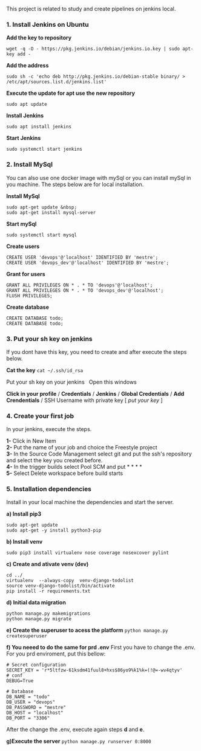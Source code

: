 This project is related to study and create pipelines on jenkins local.

###  1. Install Jenkins on Ubuntu

**Add the key to repository**

```
wget -q -O - https://pkg.jenkins.io/debian/jenkins.io.key | sudo apt-key add -
```

**Add the address** 

```
sudo sh -c 'echo deb http://pkg.jenkins.io/debian-stable binary/ > /etc/apt/sources.list.d/jenkins.list'
```

**Execute the update for apt use the new repository**

```sudo apt update```

**Install Jenkins**

```sudo apt install jenkins```

**Start Jenkins**

```sudo systemctl start jenkins```

### 2. Install MySql

You can also use one docker image with mySql or you can install mySql in you machine. The steps below are for local installation.

**Install MySql**

```
sudo apt-get update &nbsp;
sudo apt-get install mysql-server
```

**Start mySql**

```sudo systemctl start mysql```

**Create users**

```
CREATE USER 'devops'@'localhost' IDENTIFIED BY 'mestre';
CREATE USER 'devops_dev'@'localhost' IDENTIFIED BY 'mestre';
```

**Grant for users**

```
GRANT ALL PRIVILEGES ON * . * TO 'devops'@'localhost';
GRANT ALL PRIVILEGES ON * . * TO 'devops_dev'@'localhost';
FLUSH PRIVILEGES;
```

**Create database**

```
CREATE DATABASE todo;
CREATE DATABASE todo;
```

### 3. Put your sh key on jenkins

If you dont have this key, you need to create and after execute the steps below.

**Cat the key**
```cat ~/.ssh/id_rsa```

Put your sh key on your jenkins &nbsp;
Open this windows &nbsp;

**Click in your profile** / **Credentials** / **Jenkins** / **Global Credentials** / **Add Crendentials** / SSH Username with private key [ *put your key* ]


### 4. Create your first job
In your jenkins, execute the steps.

**1-** Click in New Item  
**2-** Put the name of your job and choice the Freestyle project  
**3-** In the Source Code Management select git and put the ssh's   repository and select the key you created before.  
**4-** In the trigger builds select Pool SCM and put * * * *  
**5-** Select Delete workspace before build starts  

### 5. Installation dependencies

Install in your local machine the dependencies and start the server.  

**a) Install pip3**  
```
sudo apt-get update
sudo apt-get -y install python3-pip
```

**b) Install venv**

```sudo pip3 install virtualenv nose coverage nosexcover pylint```

**c) Create and ativate venv (dev)**  

```
cd ../    
virtualenv  --always-copy  venv-django-todolist
source venv-django-todolist/bin/activate
pip install -r requirements.txt
```

**d) Initial data migration**
```
python manage.py makemigrations
python manage.py migrate
```
**e) Create the superuser to acess the platform**
```python manage.py createsuperuser```

**f) You neeed to do the same for prd .env**
First you have to change the .env. For you prd enviroment, put this bellow:  

```
# Secret configuration
SECRET_KEY = 'r*5ltfzw-61ksdm41fuul8+hxs$86yo9%k1%k=(!@=-wv4qtyv'
# conf
DEBUG=True

# Database
DB_NAME = "todo"
DB_USER = "devops"
DB_PASSWORD = "mestre"
DB_HOST = "localhost"
DB_PORT = "3306"

```
After the change the .env, execute again steps **d** and **e**.  

**g)Execute the server**
```python manage.py runserver 0:8000```



